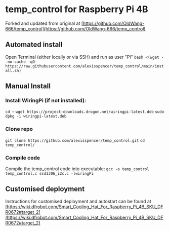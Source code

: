 # temp_control for Raspberry Pi 4B

Forked and updated from original at [https://github.com/OldWang-666/temp_control](https://github.com/OldWang-666/temp_control)

## Automated install
Open Terminal (either locally or via SSH) and run as user "Pi"
`bash <(wget --no-cache -qO- https://raw.githubusercontent.com/alexisspencer/temp_control/main/install.sh)`

## Manual Install
### Install WiringPi (if not installed):
`cd ~`
`wget https://project-downloads.drogon.net/wiringpi-latest.deb`
`sudo dpkg -i wiringpi-latest.deb`

### Clone repo
`git clone https://github.com/alexisspencer/temp_control.git`
`cd temp_control/`

### Compile code
Compile the temp_control code into executable:
`gcc -o temp_control temp_control.c ssd1306_i2c.c -lwiringPi`

## Customised deployment
Instructions for customised deployment and autostart can be found at [https://wiki.dfrobot.com/Smart_Cooling_Hat_For_Raspberry_Pi_4B_SKU_DFR0672#target_2](https://wiki.dfrobot.com/Smart_Cooling_Hat_For_Raspberry_Pi_4B_SKU_DFR0672#target_2)
